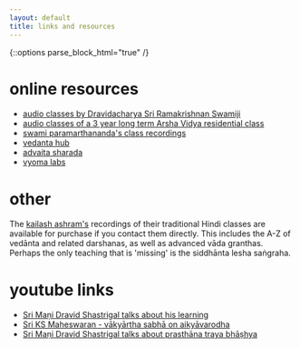 ```yaml
---
layout: default
title: links and resources
---
```


{::options parse_block_html="true" /}

# online resources

- [audio classes by Dravidacharya Sri Ramakrishnan Swamiji][sn]
- [audio classes of a 3 year long term Arsha Vidya residential class][avg]
- [swami paramarthananda's class recordings][sp]
- [vedanta hub](https://www.vedantahub.org)
- [advaita sharada](https://advaitasharada.sringeri.net)
- [vyoma labs](https://www.sanskritfromhome.in)

[sn]: http://shastranethralaya.org/discourse/?lang=english
[avg]: https://arshavidya.in/product/fifth-3-year-long-term-course-2010-2013/
[sp]: https://www.yogamalika.org

# other

The [kailash ashram's][ka] recordings of their traditional Hindi classes
are available for purchase if you contact them directly. This includes
the A-Z of vedānta and related darshanas, as well as advanced vāda granthas.
Perhaps the only teaching that is 'missing' is the siddhānta lesha saṅgraha.

[ka]: http://shankaramatha.org

# youtube links

- [Sri Maṇi Dravid Shastrigal talks about his learning](https://www.youtube.com/watch?v=WMvMut0AwEc)
- [Sri KS Maheswaran - vākyārtha sabhā on aikyāvarodha](https://www.youtube.com/watch?v=ADlGJWbR5-M)
- [Sri Maṇi Dravid Shastrigal talks about prasthāna traya bhāṣhya](https://www.youtube.com/watch?v=jo2KdicQu_E)